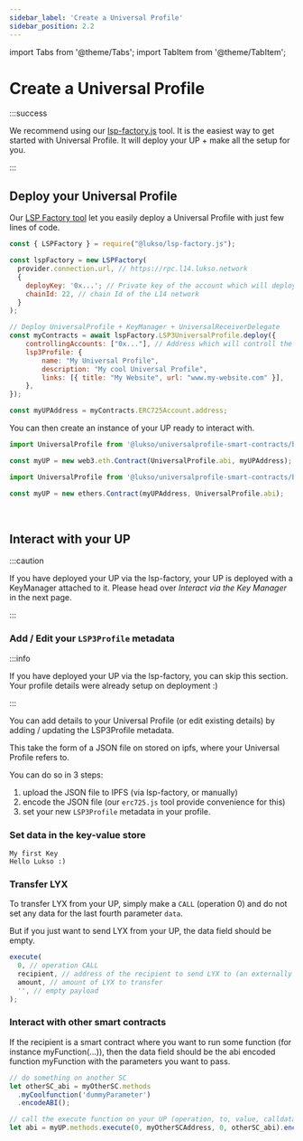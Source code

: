 ```yaml
---
sidebar_label: 'Create a Universal Profile'
sidebar_position: 2.2
---
```


import Tabs from '@theme/Tabs';
import TabItem from '@theme/TabItem';

# Create a Universal Profile

:::success

We recommend using our [lsp-factory.js](../../tools/lsp-factoryjs/getting-started.md) tool. It is the easiest way to get started with Universal Profile. It will deploy your UP + make all the setup for you.

:::

## Deploy your Universal Profile

Our [LSP Factory tool](../../tools/lsp-factoryjs/getting-started.md) let you easily deploy a Universal Profile with just few lines of code.

```javascript
const { LSPFactory } = require("@lukso/lsp-factory.js");

const lspFactory = new LSPFactory(
  provider.connection.url, // https://rpc.l14.lukso.network
  {
    deployKey: '0x...'; // Private key of the account which will deploy the UP,
    chainId: 22, // chain Id of the L14 network
  }
);

// Deploy UniversalProfile + KeyManager + UniversalReceiverDelegate
const myContracts = await lspFactory.LSP3UniversalProfile.deploy({
    controllingAccounts: ["0x..."], // Address which will controll the UP
    lsp3Profile: {
        name: "My Universal Profile",
        description: "My cool Universal Profile",
        links: [{ title: "My Website", url: "www.my-website.com" }],
    },
});

const myUPAddress = myContracts.ERC725Account.address;
```

You can then create an instance of your UP ready to interact with.

<Tabs>
  
  <TabItem value="web3js" label="web3.js">

```javascript
import UniversalProfile from '@lukso/universalprofile-smart-contracts/build/contracts/UniversalProfile.json';

const myUP = new web3.eth.Contract(UniversalProfile.abi, myUPAddress);
```

  </TabItem>
  
  <TabItem value="ethersjs" label="ethers.js">

```javascript
import UniversalProfile from '@lukso/universalprofile-smart-contracts/build/contracts/UniversalProfile.json';

const myUP = new ethers.Contract(myUPAddress, UniversalProfile.abi);
```

  </TabItem>

</Tabs>

<br/>

## Interact with your UP

:::caution

If you have deployed your UP via the lsp-factory, your UP is deployed with a KeyManager attached to it.
Please head over _Interact via the Key Manager_ in the next page.

:::

### Add / Edit your `LSP3Profile` metadata

:::info

If you have deployed your UP via the lsp-factory, you can skip this section. Your profile details were already setup on deployment :)

:::

You can add details to your Universal Profile (or edit existing details) by adding / updating the LSP3Profile metadata.

This take the form of a JSON file on stored on ipfs, where your Universal Profile refers to.

You can do so in 3 steps:

1. upload the JSON file to IPFS (via lsp-factory, or manually)
2. encode the JSON file (our `erc725.js` tool provide convenience for this)
3. set your new `LSP3Profile` metadata in your profile.

<Tabs>
  
  <TabItem value="web3js" label="web3.js">

  </TabItem>
  
  <TabItem value="ethersjs" label="ethers.js">

  </TabItem>

</Tabs>

### Set data in the key-value store

```
My first Key
Hello Lukso :)
```

### Transfer LYX

To transfer LYX from your UP, simply make a `CALL` (operation 0) and do not set any data for the last fourth parameter `data`.

But if you just want to send LYX from your UP, the data field should be empty.

```javascript
execute(
  0, // operation CALL
  recipient, // address of the recipient to send LYX to (an externally owned account, or a contract address)
  amount, // amount of LYX to transfer
  '', // empty payload
);
```

### Interact with other smart contracts

If the recipient is a smart contract where you want to run some function (for instance myFunction(...)), then the data field should be the abi encoded function myFunction with the parameters you want to pass.

```javascript
// do something on another SC
let otherSC_abi = myOtherSC.methods
  .myCoolfunction('dummyParameter')
  .encodeABI();

// call the execute function on your UP (operation, to, value, calldata)
let abi = myUP.methods.execute(0, myOtherSCAddress, 0, otherSC_abi).encodeABI();
```
